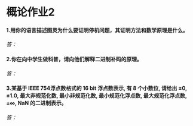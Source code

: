 # 概论作业2
#### 1.用你的语言描述图灵为什么要证明停机问题，其证明方法和数学原理是什么。
*答：*

#### 2.你在向中学生做科普，请向他们解释二进制补码的原理。
*答：*

#### 3.某基于 IEEE 754浮点数格式的 16 bit 浮点数表示, 有 8 个小数位, 请给出 ±0, ±1.0, 最大非规范化数, 最小非规范化数, 最小规范化浮点数, 最大规范化浮点数,±∞, NaN 的二进制表示。
*答：*

